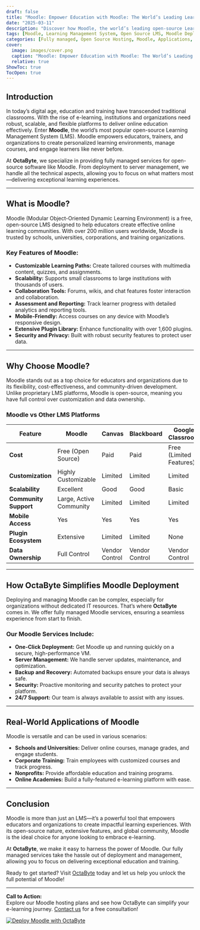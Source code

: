 ```yaml
---
draft: false
title: "Moodle: Empower Education with Moodle: The World’s Leading Learning Management System"
date: "2025-03-11"
description: "Discover how Moodle, the world’s leading open-source Learning Management System (LMS), can transform education and training. Learn about its features, benefits, and how OctaByte can help you deploy and manage Moodle effortlessly."
tags: [Moodle, Learning Management System, Open Source LMS, Moodle Deployment, Moodle Hosting, Moodle vs Other LMS, OctaByte, Managed Moodle Services, Online Education, E-Learning Platform]
categories: [Fully managed, Open Source Hosting, Moodle, Applications, Others]
cover:
  image: images/cover.png
  caption: "Moodle: Empower Education with Moodle: The World’s Leading Learning Management System"
  relative: true
ShowToc: true
TocOpen: true
---
```



## Introduction

In today’s digital age, education and training have transcended traditional classrooms. With the rise of e-learning, institutions and organizations need robust, scalable, and flexible platforms to deliver online education effectively. Enter **Moodle**, the world’s most popular open-source Learning Management System (LMS). Moodle empowers educators, trainers, and organizations to create personalized learning environments, manage courses, and engage learners like never before.

At **OctaByte**, we specialize in providing fully managed services for open-source software like Moodle. From deployment to server management, we handle all the technical aspects, allowing you to focus on what matters most—delivering exceptional learning experiences.

---

## What is Moodle?

Moodle (Modular Object-Oriented Dynamic Learning Environment) is a free, open-source LMS designed to help educators create effective online learning communities. With over 200 million users worldwide, Moodle is trusted by schools, universities, corporations, and training organizations.

### Key Features of Moodle:
- **Customizable Learning Paths:** Create tailored courses with multimedia content, quizzes, and assignments.
- **Scalability:** Supports small classrooms to large institutions with thousands of users.
- **Collaboration Tools:** Forums, wikis, and chat features foster interaction and collaboration.
- **Assessment and Reporting:** Track learner progress with detailed analytics and reporting tools.
- **Mobile-Friendly:** Access courses on any device with Moodle’s responsive design.
- **Extensive Plugin Library:** Enhance functionality with over 1,600 plugins.
- **Security and Privacy:** Built with robust security features to protect user data.

---

## Why Choose Moodle?

Moodle stands out as a top choice for educators and organizations due to its flexibility, cost-effectiveness, and community-driven development. Unlike proprietary LMS platforms, Moodle is open-source, meaning you have full control over customization and data ownership.

### Moodle vs Other LMS Platforms

| Feature                | Moodle                     | Canvas                    | Blackboard               | Google Classroom         |
|------------------------|----------------------------|---------------------------|--------------------------|--------------------------|
| **Cost**               | Free (Open Source)         | Paid                      | Paid                     | Free (Limited Features)  |
| **Customization**      | Highly Customizable        | Limited                   | Limited                  | Limited                  |
| **Scalability**        | Excellent                  | Good                      | Good                     | Basic                    |
| **Community Support**  | Large, Active Community    | Limited                   | Limited                  | Limited                  |
| **Mobile Access**      | Yes                        | Yes                       | Yes                      | Yes                      |
| **Plugin Ecosystem**   | Extensive                  | Limited                   | Limited                  | None                     |
| **Data Ownership**     | Full Control               | Vendor Control            | Vendor Control           | Vendor Control           |

---

## How OctaByte Simplifies Moodle Deployment

Deploying and managing Moodle can be complex, especially for organizations without dedicated IT resources. That’s where **OctaByte** comes in. We offer fully managed Moodle services, ensuring a seamless experience from start to finish.

### Our Moodle Services Include:
- **One-Click Deployment:** Get Moodle up and running quickly on a secure, high-performance VM.
- **Server Management:** We handle server updates, maintenance, and optimization.
- **Backup and Recovery:** Automated backups ensure your data is always safe.
- **Security:** Proactive monitoring and security patches to protect your platform.
- **24/7 Support:** Our team is always available to assist with any issues.

---

## Real-World Applications of Moodle

Moodle is versatile and can be used in various scenarios:
- **Schools and Universities:** Deliver online courses, manage grades, and engage students.
- **Corporate Training:** Train employees with customized courses and track progress.
- **Nonprofits:** Provide affordable education and training programs.
- **Online Academies:** Build a fully-featured e-learning platform with ease.

---

## Conclusion

Moodle is more than just an LMS—it’s a powerful tool that empowers educators and organizations to create impactful learning experiences. With its open-source nature, extensive features, and global community, Moodle is the ideal choice for anyone looking to embrace e-learning.

At **OctaByte**, we make it easy to harness the power of Moodle. Our fully managed services take the hassle out of deployment and management, allowing you to focus on delivering exceptional education and training.

Ready to get started? Visit [OctaByte](https://octabyte.io) today and let us help you unlock the full potential of Moodle!

---

**Call to Action:**  
Explore our Moodle hosting plans and see how OctaByte can simplify your e-learning journey. [Contact us](https://octabyte.io/contact) for a free consultation!

[![Deploy Moodle with OctaByte](/images/deploy-on-octabyte.png)](https://octabyte.io/fully-managed-open-source-services/applications/others/moodle)